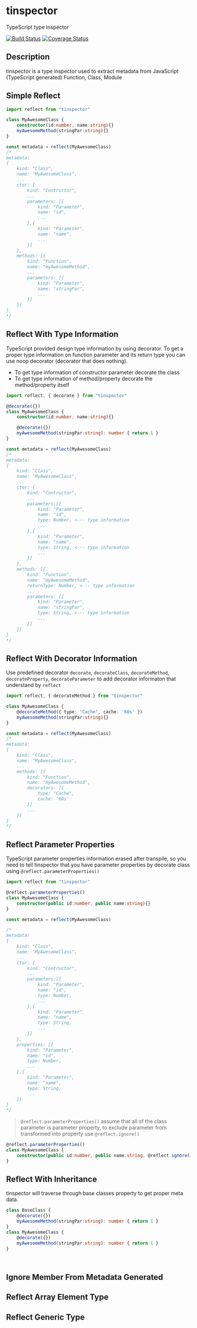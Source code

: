 # tinspector
TypeScript type inspector

[![Build Status](https://travis-ci.org/ktutnik/tinspector.svg?branch=master)](https://travis-ci.org/ktutnik/tinspector)
[![Coverage Status](https://coveralls.io/repos/github/ktutnik/tinspector/badge.svg?branch=master)](https://coveralls.io/github/ktutnik/tinspector?branch=master)

## Description
tinspector is a type inspector used to extract metadata from JavaScript (TypeScript generated) Function, Class, Module


## Simple Reflect

```typescript
import reflect from "tinspector"

class MyAwesomeClass {
    constructor(id:number, name:string){}
    myAwesomeMethod(stringPar:string){}
}

const metadata = reflect(MyAwesomeClass)
/*
metadata: 
{
    kind: "Class",
    name: "MyAwesomeClass",
    ...
    ctor: {
        kind: "Contructor",
        ...
        parameters: [{
            kind: "Parameter",
            name: "id",
            ...
        },{
            kind: "Parameter",
            name: "name",
            ...
        }]
    },
    methods: [{
        kind: "Function",
        name: "myAwesomeMethod",
        ...
        parameters: [{
            kind: "Parameter",
            name: "stringPar",
            ...
        }]
    }]
}
*/
```

## Reflect With Type Information
TypeScript provided design type information by using decorator. 
To get a proper type information on function parameter and its return type 
you can use noop decorator (decorator that does nothing).
* To get type information of constructor parameter decorate the class
* To get type information of method/property decorate the method/property itself

```typescript
import reflect, { decorate } from "tinspector"

@decorate({})
class MyAwesomeClass {
    constructor(id:number, name:string){}

    @decorate({})
    myAwesomeMethod(stringPar:string): number { return 1 }
}

const metadata = reflect(MyAwesomeClass)
/*
metadata: 
{
    kind: "Class",
    name: "MyAwesomeClass",
    ...
    ctor: {
        kind: "Contructor",
        ...
        parameters:[{
            kind: "Parameter",
            name: "id",
            type: Number, <--- type information
            ...
        },{
            kind: "Parameter",
            name: "name",
            type: String, <--- type information
            ...
        }]
    },
    methods: [{
        kind: "Function",
        name: "myAwesomeMethod",
        returnType: Number, <--- type information
        ...
        parameters: [{
            kind: "Parameter",
            name: "stringPar",
            type: String, <--- type information
            ...
        }]
    }]
}
*/
```

## Reflect With Decorator Information
Use predefined decorator `decorate`, `decorateClass`, `decorateMethod`, `decorateProperty`, `decorateParameter` to add 
decorator informaton that understand by `reflect`

```typescript
import reflect, { decorateMethod } from "tinspector"

class MyAwesomeClass {
    @decorateMethod({ type: "Cache", cache: '60s' })
    myAwesomeMethod(stringPar:string){}
}

const metadata = reflect(MyAwesomeClass)
/*
metadata: 
{
    kind: "Class",
    name: "MyAwesomeClass",
    ...
    methods: [{
        kind: "Function",
        name: "myAwesomeMethod",
        decorators: [{ 
            type: "Cache", 
            cache: '60s' 
        }] 
        ...
    }]
}
*/
```

## Reflect Parameter Properties
TypeScript parameter properties information erased after transpile, so you need to tell tinspector 
that you have parameter properties by decorate class using `@reflect.parameterProperties()`

```typescript
import reflect from "tinspector"

@reflect.parameterProperties()
class MyAwesomeClass {
    constructor(public id:number, public name:string){}
}

const metadata = reflect(MyAwesomeClass)

/*
metadata: 
{
    kind: "Class",
    name: "MyAwesomeClass",
    ...
    ctor: {
        kind: "Contructor",
        ...
        parameters:[{
            kind: "Parameter",
            name: "id",
            type: Number,
            ...
        },{
            kind: "Parameter",
            name: "name",
            type: String,
            ...
        }]
    },
    properties: [{
        kind: "Parameter",
        name: "id",
        type: Number,
        ...
    },{
        kind: "Parameter",
        name: "name",
        type: String,
        ...
    }]
}
*/
```

> `@reflect.parameterProperties()` assume that all of the class parameter is parameter property, 
> to exclude parameter from transformed into property use `@reflect.ignore()`

```typescript
@reflect.parameterProperties()
class MyAwesomeClass {
    constructor(public id:number, public name:string, @reflect.ignore() nonProperty:string){}
}
```

## Reflect With Inheritance
tinspector will traverse through base classes property to get proper meta data.

```typescript
class BaseClass {
    @decorate({})
    myAwesomeMethod(stringPar:string): number { return 1 }
}
class MyAwesomeClass {
    @decorate({})
    myAwesomeMethod(stringPar:string): number { return 1 }
}




```


## Ignore Member From Metadata Generated

## Reflect Array Element Type

## Reflect Generic Type